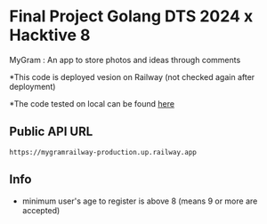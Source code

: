 Final Project Golang DTS 2024 x Hacktive 8
======================

MyGram : An app to store photos and ideas through comments


*This code is deployed vesion on Railway (not checked again after deployment)

*The code tested on local can be found [here](https://github.com/rootidn/MyGram)


Public API URL
----------------------
```
https://mygramrailway-production.up.railway.app
```

Info
----------------------
- minimum user's age to register is above 8 (means 9 or more are accepted)